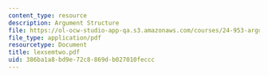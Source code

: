 ```yaml
---
content_type: resource
description: Argument Structure
file: https://ol-ocw-studio-app-qa.s3.amazonaws.com/courses/24-953-argument-structure-and-syntax-spring-2003/386ba1a8bd9e72c8869db027010feccc_lexsemtwo.pdf
file_type: application/pdf
resourcetype: Document
title: lexsemtwo.pdf
uid: 386ba1a8-bd9e-72c8-869d-b027010feccc
---
```

